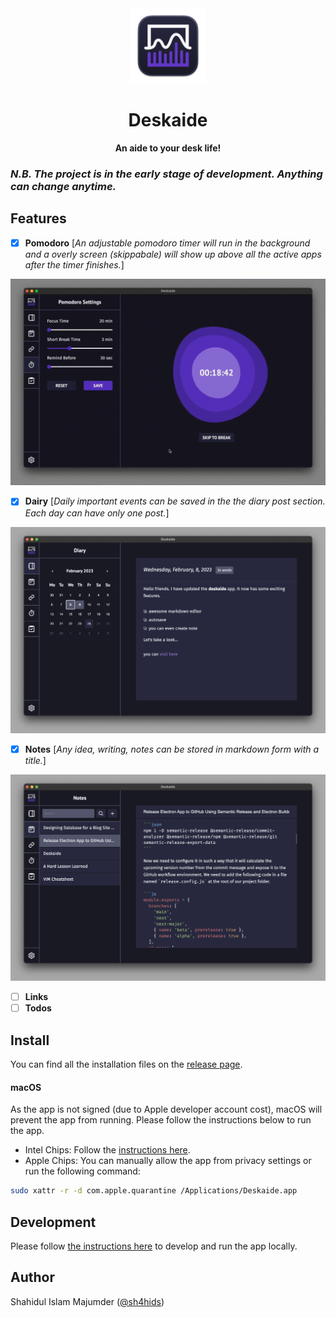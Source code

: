<div align="center">
  <img src="assets/icons/Deskaide.png" height="120">
  <h1>Deskaide</h1>
  <strong>An aide to your desk life!</strong>
</div>

### _N.B. The project is in the early stage of development. Anything can change anytime._

## Features

- [x] **Pomodoro** [_An adjustable pomodoro timer will run in the background and a overly screen (skippabale) will show up above all the active apps after the timer finishes._]

<img src="assets/screenshots/Deskaide-Pomodoro-Break.gif" style="max-width: 100%; max-height: 35em;">
</div>
</br>

- [x] **Dairy** [_Daily important events can be saved in the the diary post section. Each day can have only one post._]

<div align="center">
<img src="assets/screenshots/Deskaide-Diary.png" style="max-width: 100%; max-height: 35em;">
</div>

- [x] **Notes** [_Any idea, writing, notes can be stored in markdown form with a title._]

<div align="center">
<img src="assets/screenshots/Deskaide-Note.png" style="max-width: 100%; max-height: 35em;">
</div>

- [ ] **Links**
- [ ] **Todos**

## Install

You can find all the installation files on the [release page](https://github.com/deskaide/deskaide/releases).

#### macOS

As the app is not signed (due to Apple developer account cost), macOS will prevent the app from running. Please follow the instructions below to run the app.

- Intel Chips: Follow the [instructions here](https://support.apple.com/guide/mac-help/open-a-mac-app-from-an-unidentified-developer-mh40616/mac).
- Apple Chips: You can manually allow the app from privacy settings or run the following command:

```sh
sudo xattr -r -d com.apple.quarantine /Applications/Deskaide.app
```

## Development

Please follow [the instructions here](doc/development.md) to develop and run the app locally.

## Author

Shahidul Islam Majumder ([@sh4hids](https://github.com/sh4hids))

[vite]: https://github.com/vitejs/vite/
[electron]: https://github.com/electron/electron
[electron-builder]: https://github.com/electron-userland/electron-builder
[vue]: https://github.com/vuejs/vue-next
[vue-router]: https://github.com/vuejs/vue-router-next/
[typescript]: https://github.com/microsoft/TypeScript/
[spectron]: https://github.com/electron-userland/spectron
[vue-tsc]: https://github.com/johnsoncodehk/vue-tsc
[eslint-plugin-vue]: https://github.com/vuejs/eslint-plugin-vue
[cawa-93-github]: https://github.com/cawa-93/
[cawa-93-sponsor]: https://www.patreon.com/Kozack/
